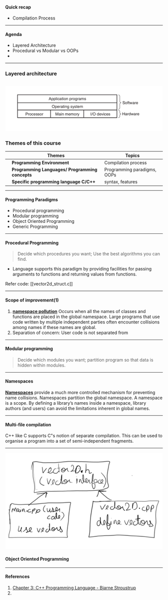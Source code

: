 #### Quick recap
- Compilation Process
---
#### Agenda
- Layered Architecture
- Procedural vs Modular vs OOPs
- 
---
### Layered architecture
![](images/layered_architecture.png)
---
### Themes of this course

|     | Themes                                          | Topics                      |
| --- | ----------------------------------------------- | --------------------------- |
|     | **Programming Environment**                     | Compilation process         |
|     | **Programming Languages/ Programming concepts** | Programming paradigms, OOPs |
|     | **Specific programming language C/C++**         | syntax, features            |

---
#### Programming Paradigms
- Procedural programming
- Modular programming
- Object Oriented Programming
- Generic Programming
---

#### Procedural Programming

> Decide which procedures you want;
> Use the best algorithms you can find.

- Language supports this paradigm by providing facilities for passing arguments to functions and returning values from functions.  

Refer code: [[vector2d_struct.c]]


---
#### Scope of improvement(1)
 1. [**namespace pollution**](https://cpp-primer.pages.dev/book/172-18.2._namespaces.html#filepos4928745) Occurs when all the names of classes and functions are placed in the global namespace. Large programs that use code written by multiple independent parties often encounter collisions among names if these names are global.
 2. Separation of concern: User code is not separated from 

---
#### Modular programming

> Decide which modules you want;
> partition program so that data is hidden within modules.

---
#### Namespaces
**[Namespaces](https://cpp-primer.pages.dev/book/175-defined_terms.html#filepos5111084)** provide a much more controlled mechanism for preventing name collisions. Namespaces partition the global namespace. A namespace is a scope. By defining a library’s names inside a namespace, library authors (and users) can avoid the limitations inherent in global names.

---
#### Multi-file compilation
C++ like C supports C"s notion of separate compilation. This can be used to organise a program into a set of semi-independent fragments.


---
![](../images/modular_diagram.jpeg)
#### Object Oriented Programming

---

#### References
1. [Chapter 3: C++ Programming Language - Bjarne Stroustrup]()
2. 
